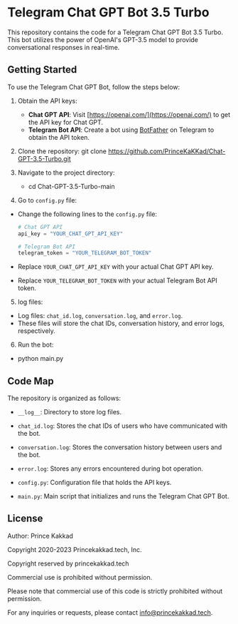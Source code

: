 # Telegram Chat GPT Bot 3.5 Turbo

This repository contains the code for a Telegram Chat GPT Bot 3.5 Turbo. This bot utilizes the power of OpenAI's GPT-3.5 model to provide conversational responses in real-time.

## Getting Started

To use the Telegram Chat GPT Bot, follow the steps below:

1. Obtain the API keys:
   - **Chat GPT API**: Visit [https://openai.com/](https://openai.com/) to get the API key for Chat GPT.
   - **Telegram Bot API**: Create a bot using [BotFather](https://telegram.me/BotFather) on Telegram to obtain the API token.

2. Clone the repository:
git clone https://github.com/PrinceKaKKad/Chat-GPT-3.5-Turbo.git

3. Navigate to the project directory:
   - cd Chat-GPT-3.5-Turbo-main

4. Go to `config.py` file:
- Change the following lines to the `config.py` file:
  ```python
  # Chat GPT API
  api_key = "YOUR_CHAT_GPT_API_KEY"

  # Telegram Bot API
  telegram_token = "YOUR_TELEGRAM_BOT_TOKEN"
  ```

- Replace `YOUR_CHAT_GPT_API_KEY` with your actual Chat GPT API key.
- Replace `YOUR_TELEGRAM_BOT_TOKEN` with your actual Telegram Bot API token.

5. log files:
- Log files: `chat_id.log`, `conversation.log`, and `error.log`.
- These files will store the chat IDs, conversation history, and error logs, respectively.

6. Run the bot:
- python main.py

  
## Code Map

The repository is organized as follows:

- `__log__`: Directory to store log files.
- `chat_id.log`: Stores the chat IDs of users who have communicated with the bot.
- `conversation.log`: Stores the conversation history between users and the bot.
- `error.log`: Stores any errors encountered during bot operation.

- `config.py`: Configuration file that holds the API keys.

- `main.py`: Main script that initializes and runs the Telegram Chat GPT Bot.

## License

 Author: Prince Kakkad
 
 Copyright 2020-2023 Princekakkad.tech, Inc.
 
 Copyright reserved by princekakkad.tech
 
 Commercial use is prohibited without permission.

 
Please note that commercial use of this code is strictly prohibited without permission.

For any inquiries or requests, please contact [info@princekakkad.tech](mailto:info@princekakkad.tech).

